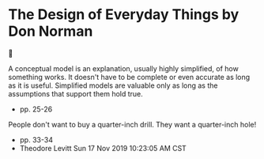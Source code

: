 # The Design of Everyday Things by Don Norman
:book:

A conceptual model is an explanation,
usually highly simplified, of how something works.
It doesn't have to be complete or even accurate as long as it is useful.
Simplified models are valuable only as long as the assumptions that support them hold true.

* pp. 25-26

People don't want to buy a quarter-inch drill. They want a quarter-inch hole!

* pp. 33-34
* Theodore Levitt
Sun 17 Nov 2019 10:23:05 AM CST
